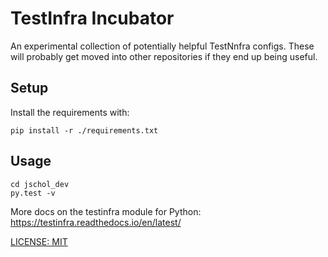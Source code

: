 # TestInfra Incubator

An experimental collection of potentially helpful TestNnfra configs. These will probably get moved into other repositories if they end up being useful.

## Setup

Install the requirements with:

```
pip install -r ./requirements.txt
```

## Usage

```
cd jschol_dev
py.test -v
```

More docs on the testinfra module for Python: https://testinfra.readthedocs.io/en/latest/


[LICENSE: MIT](./LICENSE)
